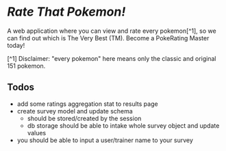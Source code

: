 # *Rate That Pokemon!*

A web application where you can view and rate every pokemon[^1], so we can find out which is The Very Best (TM). Become a PokeRating Master today!

[^1] Disclaimer: "every pokemon" here means only the classic and original 151 pokemon.

## Todos

- add some ratings aggregation stat to results page
- create survey model and update schema
  - should be stored/created by the session
  - db storage should be able to intake whole survey object and update values
- you should be able to input a user/trainer name to your survey
